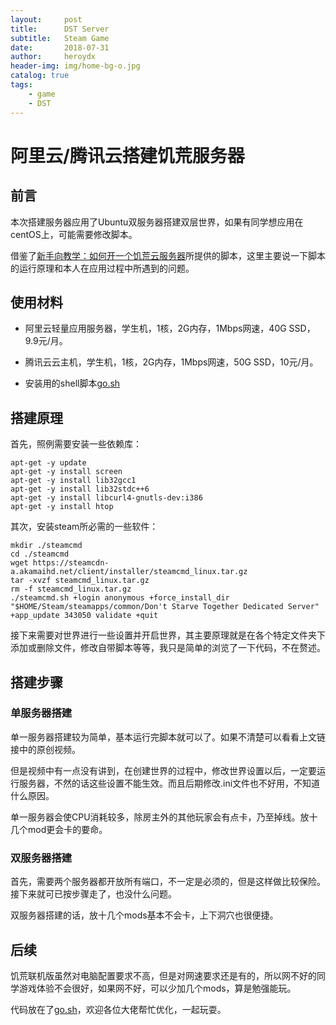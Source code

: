 ```yaml
---
layout:     post
title:      DST Server
subtitle:   Steam Game
date:       2018-07-31
author:     heroydx
header-img: img/home-bg-o.jpg
catalog: true
tags:
    - game
    - DST
---
```

# 阿里云/腾讯云搭建饥荒服务器 

## 前言

本次搭建服务器应用了Ubuntu双服务器搭建双层世界，如果有同学想应用在centOS上，可能需要修改脚本。

借鉴了[新手向教学：如何开一个饥荒云服务器](https://www.bilibili.com/video/av18548448/?p=2)所提供的脚本，这里主要说一下脚本的运行原理和本人在应用过程中所遇到的问题。

## 使用材料

- 阿里云轻量应用服务器，学生机，1核，2G内存，1Mbps网速，40G SSD，9.9元/月。 

- 腾讯云云主机，学生机，1核，2G内存，1Mbps网速，50G SSD，10元/月。

- 安装用的shell脚本[go.sh](https://github.com/heroydx/for_download/tree/master)

## 搭建原理

首先，照例需要安装一些依赖库：

    apt-get -y update
    apt-get -y install screen
    apt-get -y install lib32gcc1
	apt-get -y install lib32stdc++6
	apt-get -y install libcurl4-gnutls-dev:i386
	apt-get -y install htop

其次，安装steam所必需的一些软件：

    mkdir ./steamcmd
	cd ./steamcmd
	wget https://steamcdn-a.akamaihd.net/client/installer/steamcmd_linux.tar.gz
	tar -xvzf steamcmd_linux.tar.gz
	rm -f steamcmd_linux.tar.gz
	./steamcmd.sh +login anonymous +force_install_dir "$HOME/Steam/steamapps/common/Don't Starve Together Dedicated Server" +app_update 343050 validate +quit

接下来需要对世界进行一些设置并开启世界，其主要原理就是在各个特定文件夹下添加或删除文件，修改自带脚本等等，我只是简单的浏览了一下代码，不在赘述。

## 搭建步骤

### 单服务器搭建

单一服务器搭建较为简单，基本运行完脚本就可以了。如果不清楚可以看看上文链接中的原创视频。

但是视频中有一点没有讲到，在创建世界的过程中，修改世界设置以后，一定要运行服务器，不然的话这些设置不能生效。而且后期修改.ini文件也不好用，不知道什么原因。

单一服务器会使CPU消耗较多，除房主外的其他玩家会有点卡，乃至掉线。放十几个mod更会卡的要命。

### 双服务器搭建

首先，需要两个服务器都开放所有端口，不一定是必须的，但是这样做比较保险。接下来就可已按步骤走了，也没什么问题。

双服务器搭建的话，放十几个mods基本不会卡，上下洞穴也很便捷。

## 后续

饥荒联机版虽然对电脑配置要求不高，但是对网速要求还是有的，所以网不好的同学游戏体验不会很好，如果网不好，可以少加几个mods，算是勉强能玩。

代码放在了[go.sh](https://github.com/heroydx/for_download/tree/master)，欢迎各位大佬帮忙优化，一起玩耍。
